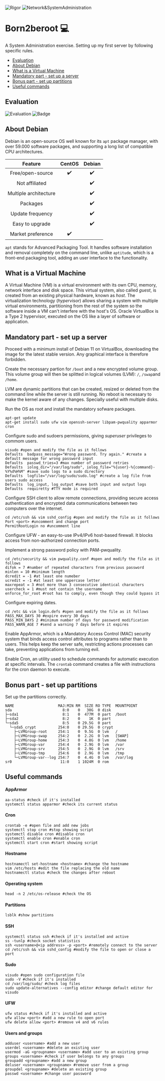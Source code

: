 ![Rigor](https://img.shields.io/badge/Rigor-306998) ![Network&SystemAdministration](https://img.shields.io/badge/Network&SystemAdministration-306998)

# Born2beroot :computer:
A System Administration exercise. Setting up my first server by following specific rules.

- [Evaluation](https://github.com/denisgodoy/42-born2beroot#evaluation)
- [About Debian](https://github.com/denisgodoy/42-born2beroot#about-debian)
- [What is a Virtual Machine](https://github.com/denisgodoy/42-born2beroot#what-is-a-virtual-machine)
- [Mandatory part - set up a server](https://github.com/denisgodoy/42-born2beroot#mandatory-part---set-up-a-server)
- [Bonus part - set up partitions](https://github.com/denisgodoy/42-born2beroot#bonus-part---set-up-partitions)
- [Useful commands](https://github.com/denisgodoy/42-born2beroot#useful-commands)

## Evaluation
![Evaluation](https://user-images.githubusercontent.com/56933400/135363170-7f328f0b-04d2-44d6-abbf-650eed9f54ab.png)
![Badge](https://game.42sp.org.br/static/assets/achievements/born2beroote.png)

## About Debian
Debian is an open-source OS well known for its `apt` package manager, with over 59.000 software packages, and supporting a long list of compatible CPU architectures.

| Feature | CentOS | Debian |
|:-------:|:------:|:------:|
| Free/open-source | :heavy_check_mark: | :heavy_check_mark: |
| Not affiliated | | :heavy_check_mark: |
| Multiple architecture | | :heavy_check_mark: |
| Packages | | :heavy_check_mark: |
| Update frequency | | :heavy_check_mark: |
| Easy to upgrade | | :heavy_check_mark: |
| Market preference | :heavy_check_mark: | |

`apt` stands for Advanced Packaging Tool. It handles software installation and removal completely on the command line, unlike `aptitude`, which is a front-end packaging tool, adding an user interface to the functionality.

## What is a Virtual Machine
A Virtual Machine (VM) is a virtual environment with its own CPU, memory, network interface and disk space. This virtual system, also called *guest*, is created from an existing physical hardware, known as *host*. The virtualization technology (*hypervisor*) allows sharing a system with multiple virtual environments, partitioning from the rest of the system so the software inside a VM can't interfere with the host's OS.  Oracle VirtualBox is a Type 2 hypervisor, executed on the OS like a layer of software or application.

## Mandatory part - set up a server
Proceed with a minimum install of Debian 11 on VirtualBox, downloading the image for the latest stable version. Any graphical interface is therefore forbidden.

Create the necessary partion for `/boot` and a new encrypted volume group. This volume group will then be splitted in logical volumes (LVM): `/`, `/swap`and `/home`.

LVM are dynamic partitions that can be created, resized or deleted from the command line while the server is still running. No reboot is necessary to make the kernel aware of any changes. Specially useful with multiple disks.

Run the OS as root and install the mandatory sofware packages.

```shell
apt-get update
apt-get install sudo ufw vim openssh-server libpam-pwquality apparmor cron
```

Configure sudo and sudoers permissions, giving *superuser* privileges to commom users.
```shell
visudo #open and modify the file as it follows
Defaults  badpass_message="Wrong password. Try again." #create a default message for wrong password input
Defaults  passwd_tries=3 #max number of password retries
Defaults  iolog_dir="/var/log/sudo", iolog_file="%{user}-%{command}-%Y%d%H%M" #save sudo logs to a sudo directory
Defaults  logfile="/var/log/sudo/sudo.log" #create a log file from users sudo access
Defaults  log_input, log_output #save both input and output logs
Defaults  requiretty #TTY mode is required
```

Configure SSH client to allow remote connections, providing secure access authentication and encrypted data communications between two computers over the internet.
```shell
cd /etc/ssh && vim sshd_config #open and modify the file as it follows
Port <port> #uncomment and change port
PermitRootLogin no #uncomment line
```

Configure UFW - an easy-to-use IPv4/IPv6 host-based firewall. It blocks access from non-authorized connection ports.

Implement a strong password policy with PAM-pwquality.
```shell
cd /etc/security && vim pwquality.conf #open and modify the file as it follows
difok = 7 #number of repeated characters from previous password
minlen = 10 #minimum length
dcredit = -1 #at least one numeber
ucredit = -1 #at least one uppercase letter
maxrepeat = 3 #not more than 3 consecutive identical characters
usercheck = 1 #must not contain the username
enforce_for_root #root has to comply, even though they could bypass it
```

Configure expiring dates.
```shell
cd /etc && vim login.defs #open and modify the file as it follows
PASS_MAX_DAYS 30 #expire every 30 days
PASS_MIN_DAYS 2 #minimum number of days for password modification
PASS_WARN_AGE 7 #send a warning 7 days before it expires
```

Enable AppArmor, which is a Mandatory Access Control (MAC) security system that binds access control attributes to programs rather than to users. This helps keep the server safe, restricting actions processes can take, preventing applications from turning evil.

Enable Cron, an utility used to schedule commands for automatic execution at specific intervals. The `crontab` command creates a file with instructions for the cron daemon to execute.

## Bonus part - set up partitions
Set up the partitions correctly.

```
NAME                    MAJ:MIN RM  SIZE RO TYPE  MOUNTPOINT
sda                       8:0    0   30G  0 disk  
├─sda1                    8:1    0  477M  0 part  /boot
├─sda2                    8:2    0    1K  0 part  
└─sda5                    8:5    0 29.5G  0 part  
  └─sda5_crypt          254:0    0 29.5G  0 crypt 
    ├─LVMGroup-root     254:1    0  9.5G  0 lvm   /
    ├─LVMGroup-swap     254:2    0  2.2G  0 lvm   [SWAP]
    ├─LVMGroup-home     254:3    0  4.8G  0 lvm   /home
    ├─LVMGroup-var      254:4    0  2.9G  0 lvm   /var
    ├─LVMGroup-srv      254:5    0  2.9G  0 lvm   /srv
    ├─LVMGroup-tmp      254:6    0  2.9G  0 lvm   /tmp
    └─LVMGroup-var--log 254:7    0  4.4G  0 lvm   /var/log
sr0                      11:0    1 1024M  0 rom   
```

## Useful commands
#### AppArmor
```shell
aa-status #check if it's installed
systemctl status apparmor #check its current status
```

#### Cron
```shell
crontab -e #open file and add new jobs
systemctl stop cron #stop showing script
systemctl disable cron #disable cron
systemctl enable cron #enable cron
systemctl start cron #start showing script
```

#### Hostname
```shell
hostnamectl set-hostname <hostname> #change the hostname
vim /etc/hosts #edit the file replacing the old name
hostnamectl status #check the changes after reboot
```

#### Operating system
```shell
head -n 2 /etc/os-release #check the OS
```

#### Partitions
```shell
lsblk #show partitions
```

#### SSH
```shell
systemctl status ssh #check if it's installed and active
ss -tunlp #check socket statistics
ssh <username>@<ip address> -p <port> #remotely connect to the server
cd /etc/ssh && vim sshd_config #modify the file to open or close a port
```

#### Sudo
```shell
visudo #open sudo configuration file
sudo -V #check if it's installed
cd /var/log/sudo/ #check log files
sudo update-alternatives --config editor #change default editor for visudo
```

#### UFW
```shell
ufw status #check if it's installed and active
ufw allow <port> #add a new rule to open port
ufw delete allow <port> #remove v4 and v6 rules
```

#### Users and groups
```shell
adduser <username> #add a new user
userdel <username> #delete an existing user
usermod -aG <groupname> <username> #add user to an existing group
groups <username> #check if user belongs to any groups
groupadd <groupname> #add a new group
deluser <username> <groupname> #remove user from a group
groupdel <groupname> #delete an existing group
passwd <username> #change user password
```
